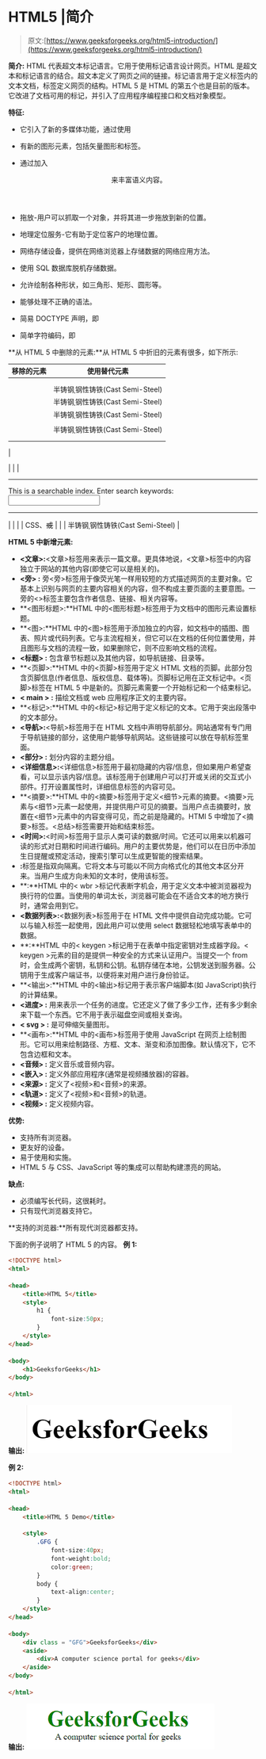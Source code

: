# HTML5 |简介

> 原文:[https://www.geeksforgeeks.org/html5-introduction/](https://www.geeksforgeeks.org/html5-introduction/)

**简介:** HTML 代表超文本标记语言。它用于使用标记语言设计网页。HTML 是超文本和标记语言的结合。超文本定义了网页之间的链接。标记语言用于定义标签内的文本文档，标签定义网页的结构。HTML 5 是 HTML 的第五个也是目前的版本。它改进了文档可用的标记，并引入了应用程序编程接口和文档对象模型。

**特征:**

*   它引入了新的多媒体功能，通过使用

    <audio>和<video>标签支持音频和视频控制。</video></audio>

*   有新的图形元素，包括矢量图形和标签。
*   通过加入

    <header>

    <footer>

    <article>

    <section>

    <figure>来丰富语义内容。</figure>

    </section>

    </article>

    </footer>

    </header>

*   拖放-用户可以抓取一个对象，并将其进一步拖放到新的位置。
*   地理定位服务-它有助于定位客户的地理位置。
*   网络存储设备，提供在网络浏览器上存储数据的网络应用方法。
*   使用 SQL 数据库脱机存储数据。
*   允许绘制各种形状，如三角形、矩形、圆形等。
*   能够处理不正确的语法。
*   简易 DOCTYPE 声明，即
*   简单字符编码，即

**从 HTML 5 中删除的元素:**从 HTML 5 中折旧的元素有很多，如下所示:

| 移除的元素 | 使用替代元素 |
| --- | --- |
|  |  |
|  |  |
| <basefont> | 半铸钢ˌ钢性铸铁(Cast Semi-Steel) |
|  | 半铸钢ˌ钢性铸铁(Cast Semi-Steel) |
|  | 半铸钢ˌ钢性铸铁(Cast Semi-Steel) |
|  |  |
|  | 半铸钢ˌ钢性铸铁(Cast Semi-Steel) |
|  |  |
|  |  |
| 

<noframes></noframes>

 |  |
| 

<form>

* * *

<label>This is a searchable index. Enter search keywords: <input name="isindex"></label>

* * *

</form>

 |  |
|  | CSS、~~或~~ |
|  | 半铸钢ˌ钢性铸铁(Cast Semi-Steel) |

**HTML 5 中新增元素:**

*   **<文章>:**<文章>标签用来表示一篇文章。更具体地说，<文章>标签中的内容独立于网站的其他内容(即使它可以是相关的)。
*   **<旁> :** 旁<旁>标签用于像荧光笔一样用较短的方式描述网页的主要对象。它基本上识别与网页的主要内容相关的内容，但不构成主要页面的主要意图。一旁的<>标签主要包含作者信息、链接、相关内容等。
*   **<图形标题>:**HTML 中的<图形标题>标签用于为文档中的图形元素设置标题。
*   **<图>:**HTML 中的<图>标签用于添加独立的内容，如文档中的插图、图表、照片或代码列表。它与主流程相关，但它可以在文档的任何位置使用，并且图形与文档的流程一致，如果删除它，则不应影响文档的流程。
*   **<标题> :** 包含章节标题以及其他内容，如导航链接、目录等。
*   **<页脚>:**HTML 中的<页脚>标签用于定义 HTML 文档的页脚。此部分包含页脚信息(作者信息、版权信息、载体等)。页脚标记用在正文标记中。<页脚>标签在 HTML 5 中是新的。页脚元素需要一个开始标记和一个结束标记。
*   **< main > :** 描绘文档或 web 应用程序正文的主要内容。
*   **<标记>:**HTML 中的<标记>标记用于定义标记的文本。它用于突出段落中的文本部分。
*   **<导航>:**<导航>标签用于在 HTML 文档中声明导航部分。网站通常有专门用于导航链接的部分，这使用户能够导航网站。这些链接可以放在导航标签里面。
*   **<部分> :** 划分内容的主题分组。
*   **<详细信息>:**<详细信息>标签用于最初隐藏的内容/信息，但如果用户希望查看，可以显示该内容/信息。该标签用于创建用户可以打开或关闭的交互式小部件。打开设置属性时，详细信息标签的内容可见。
*   **<摘要>:**HTML 中的<摘要>标签用于定义<细节>元素的摘要。<摘要>元素与<细节>元素一起使用，并提供用户可见的摘要。当用户点击摘要时，放置在<细节>元素中的内容变得可见，而之前是隐藏的。HTMl 5 中增加了<摘要>标签。<总结>标签需要开始和结束标签。
*   **<时间>:**<时间>标签用于显示人类可读的数据/时间。它还可以用来以机器可读的形式对日期和时间进行编码。用户的主要优势是，他们可以在日历中添加生日提醒或预定活动，搜索引擎可以生成更智能的搜索结果。
*   **<BDI>:**<BDI>标签是指双向隔离。它将文本与可能以不同方向格式化的其他文本区分开来。当用户生成方向未知的文本时，使用该标签。
*   **<wbr>:**HTML 中的< wbr >标记代表断字机会，用于定义文本中被浏览器视为换行符的位置。当使用的单词太长，浏览器可能会在不适合文本的地方换行时，通常会用到它。
*   **<数据列表>:**<数据列表>标签用于在 HTML 文件中提供自动完成功能。它可以与输入标签一起使用，因此用户可以使用 select 数据轻松地填写表单中的数据。
*   **<key gen>:**HTML 中的< keygen >标记用于在表单中指定密钥对生成器字段。< keygen >元素的目的是提供一种安全的方式来认证用户。当提交一个 from 时，会生成两个密钥，私钥和公钥。私钥存储在本地，公钥发送到服务器。公钥用于生成客户端证书，以便将来对用户进行身份验证。
*   **<输出>:**HTML 中的<输出>标记用于表示客户端脚本(如 JavaScript)执行的计算结果。
*   **<进度> :** 用来表示一个任务的进度。它还定义了做了多少工作，还有多少剩余来下载一个东西。它不用于表示磁盘空间或相关查询。
*   **< svg > :** 是可伸缩矢量图形。
*   **<画布>:**HTML 中的<画布>标签用于使用 JavaScript 在网页上绘制图形。它可以用来绘制路径、方框、文本、渐变和添加图像。默认情况下，它不包含边框和文本。
*   **<音频> :** 定义音乐或音频内容。
*   **<嵌入> :** 定义外部应用程序(通常是视频播放器)的容器。
*   **<来源> :** 定义了<视频>和<音频>的来源。
*   **<轨道> :** 定义了<视频>和<音频>的轨道。
*   **<视频> :** 定义视频内容。

**优势:**

*   支持所有浏览器。
*   更友好的设备。
*   易于使用和实施。
*   HTML 5 与 CSS、JavaScript 等的集成可以帮助构建漂亮的网站。

**缺点:**

*   必须编写长代码，这很耗时。
*   只有现代浏览器支持它。

**支持的浏览器:**所有现代浏览器都支持。

下面的例子说明了 HTML 5 的内容。
**例 1:**

```html
<!DOCTYPE html> 
<html> 

<head> 
    <title>HTML 5</title> 
    <style> 
        h1 { 
            font-size:50px; 
        } 
    </style> 
</head> 

<body> 
    <h1>GeeksforGeeks</h1> 
</body> 

</html>                    
```

**输出:**
![](img/abe59c28f28c863ca547116ad86fb5a4.png)

**例 2:**

```html
<!DOCTYPE html>
<html> 

<head> 
    <title>HTML 5 Demo</title> 

    <style> 
        .GFG { 
            font-size:40px; 
            font-weight:bold;
            color:green;
        } 
        body {
            text-align:center;
        }
    </style> 
</head> 

<body> 
    <div class = "GFG">GeeksforGeeks</div> 
    <aside> 
        <div>A computer science portal for geeks</div> 
    </aside> 
</body> 

</html>                    
```

**输出:**
![](img/a764bb586e2fdefa13c88bbfff41311d.png)